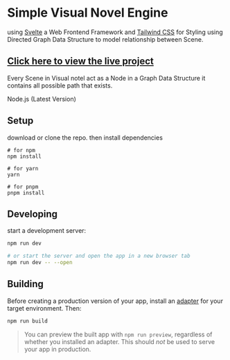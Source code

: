 # Simple Visual Novel Engine

using [Svelte](https://svelte.dev/) a Web Frontend Framework and [Tailwind CSS](https://tailwindcss.com/) for Styling using Directed Graph Data Structure to model relationship between Scene.

## [Click here to view the live project](https://visual-novel-don.vercel.app/)

Every Scene in Visual notel act as a Node in a Graph Data Structure it contains all possible path that exists.

Node.js (Latest Version)

## Setup

download or clone the repo.
then install dependencies

```
# for npm
npm install

# for yarn
yarn

# for pnpm
pnpm install
```

## Developing

start a development server:

```bash
npm run dev

# or start the server and open the app in a new browser tab
npm run dev -- --open
```

## Building

Before creating a production version of your app, install an [adapter](https://kit.svelte.dev/docs#adapters) for your target environment. Then:

```bash
npm run build
```

> You can preview the built app with `npm run preview`, regardless of whether you installed an adapter. This should _not_ be used to serve your app in production.
